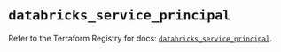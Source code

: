 # `databricks_service_principal`

Refer to the Terraform Registry for docs: [`databricks_service_principal`](https://registry.terraform.io/providers/databricks/databricks/1.33.0/docs/resources/service_principal).
